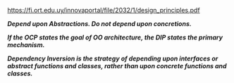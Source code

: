 https://fi.ort.edu.uy/innovaportal/file/2032/1/design_principles.pdf


***Depend upon Abstractions. Do not depend upon concretions.***

***If the OCP states the goal of OO architecture, the DIP states the primary mechanism.***

***Dependency Inversion is the strategy of depending upon interfaces or abstract functions and classes, rather than upon concrete functions and classes.*** 

